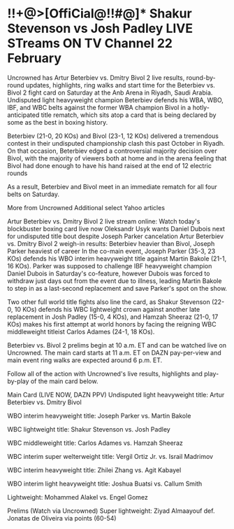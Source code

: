 # !!+@>[OffiCial@!!#@]* Shakur Stevenson vs Josh Padley LIVE STreams ON TV Channel 22 February

Uncrowned has Artur Beterbiev vs. Dmitry Bivol 2 live results, round-by-round updates, highlights, ring walks and start time for the Beterbiev vs. Bivol 2 fight card on Saturday at the Anb Arena in Riyadh, Saudi Arabia. Undisputed light heavyweight champion Beterbiev defends his WBA, WBO, IBF, and WBC belts against the former WBA champion Bivol in a hotly-anticipated title rematch, which sits atop a card that is being declared by some as the best in boxing history.

Beterbiev (21-0, 20 KOs) and Bivol (23-1, 12 KOs) delivered a tremendous contest in their undisputed championship clash this past October in Riyadh. On that occasion, Beterbiev edged a controversial majority decision over Bivol, with the majority of viewers both at home and in the arena feeling that Bivol had done enough to have his hand raised at the end of 12 electric rounds

As a result, Beterbiev and Bivol meet in an immediate rematch for all four belts on Saturday.

More from Uncrowned
Additional select Yahoo articles

Artur Beterbiev vs. Dmitry Bivol 2 live stream online: Watch today's blockbuster boxing card live now
Oleksandr Usyk wants Daniel Dubois next for undisputed title bout despite Joseph Parker cancelation
Artur Beterbiev vs. Dmitry Bivol 2 weigh-in results: Beterbiev heavier than Bivol, Joseph Parker heaviest of career
In the co-main event, Joseph Parker (35-3, 23 KOs) defends his WBO interim heavyweight title against Martin Bakole (21-1, 16 KOs). Parker was supposed to challenge IBF heavyweight champion Daniel Dubois in Saturday's co-feature, however Dubois was forced to withdraw just days out from the event due to illness, leading Martin Bakole to step in as a last-second replacement and save Parker's spot on the show.

Two other full world title fights also line the card, as Shakur Stevenson (22-0, 10 KOs) defends his WBC lightweight crown against another late replacement in Josh Padley (15-0, 4 KOs), and Hamzah Sheeraz (21-0, 17 KOs) makes his first attempt at world honors by facing the reigning WBC middleweight titleist Carlos Adames (24-1, 18 KOs).

Beterbiev vs. Bivol 2 prelims begin at 10 a.m. ET and can be watched live on Uncrowned. The main card starts at 11 a.m. ET on DAZN pay-per-view and main event ring walks are expected around 6 p.m. ET.

Follow all of the action with Uncrowned's live results, highlights and play-by-play of the main card below.

Main Card (LIVE NOW, DAZN PPV)
Undisputed light heavyweight title: Artur Beterbiev vs. Dmitry Bivol

WBO interim heavyweight title: Joseph Parker vs. Martin Bakole

WBC lightweight title: Shakur Stevenson vs. Josh Padley

WBC middleweight title: Carlos Adames vs. Hamzah Sheeraz

WBC interim super welterweight title: Vergil Ortiz Jr. vs. Israil Madrimov

WBC interim heavyweight title: Zhilei Zhang vs. Agit Kabayel

WBO interim light heavyweight title: Joshua Buatsi vs. Callum Smith

Lightweight: Mohammed Alakel vs. Engel Gomez

Prelims (Watch via Uncrowned)
Super lightweight: Ziyad Almaayouf def. Jonatas de Oliveira via points (60-54)
